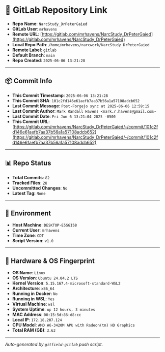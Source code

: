 # 🔗 GitLab Repository Link

- **Repo Name**: `NarcStudy_DrPeterGaied`
- **GitLab User**: `mrhavens`
- **Remote URL**: [https://gitlab.com/mrhavens/NarcStudy_DrPeterGaied](https://gitlab.com/mrhavens/NarcStudy_DrPeterGaied)
- **Local Repo Path**: `/home/mrhavens/narcwork/NarcStudy_DrPeterGaied`
- **Remote Label**: `gitlab`
- **Default Branch**: `main`
- **Repo Created**: `2025-06-06 13:21:28`

---

## 📦 Commit Info

- **This Commit Timestamp**: `2025-06-06 13:21:28`
- **This Commit SHA**: `101c2fd146e61aefb7aa37b56a1a57108adcb652`
- **Last Commit Message**: `Post-Forgejo sync at 2025-06-06 12:59:15`
- **Last Commit Author**: `Mark Randall Havens <mark.r.havens@gmail.com>`
- **Last Commit Date**: `Fri Jun 6 13:21:04 2025 -0500`
- **This Commit URL**: [https://gitlab.com/mrhavens/NarcStudy_DrPeterGaied/-/commit/101c2fd146e61aefb7aa37b56a1a57108adcb652](https://gitlab.com/mrhavens/NarcStudy_DrPeterGaied/-/commit/101c2fd146e61aefb7aa37b56a1a57108adcb652)

---

## 📊 Repo Status

- **Total Commits**: `82`
- **Tracked Files**: `28`
- **Uncommitted Changes**: `No`
- **Latest Tag**: `None`

---

## 🧽 Environment

- **Host Machine**: `DESKTOP-E5SGI58`
- **Current User**: `mrhavens`
- **Time Zone**: `CDT`
- **Script Version**: `v1.0`

---

## 🧬 Hardware & OS Fingerprint

- **OS Name**: `Linux`
- **OS Version**: `Ubuntu 24.04.2 LTS`
- **Kernel Version**: `5.15.167.4-microsoft-standard-WSL2`
- **Architecture**: `x86_64`
- **Running in Docker**: `No`
- **Running in WSL**: `Yes`
- **Virtual Machine**: `wsl`
- **System Uptime**: `up 12 hours, 3 minutes`
- **MAC Address**: `00:15:5d:86:d8:cc`
- **Local IP**: `172.18.207.124`
- **CPU Model**: `AMD A6-3420M APU with Radeon(tm) HD Graphics`
- **Total RAM (GB)**: `3.63`

---

_Auto-generated by `gitfield-gitlab` push script._
